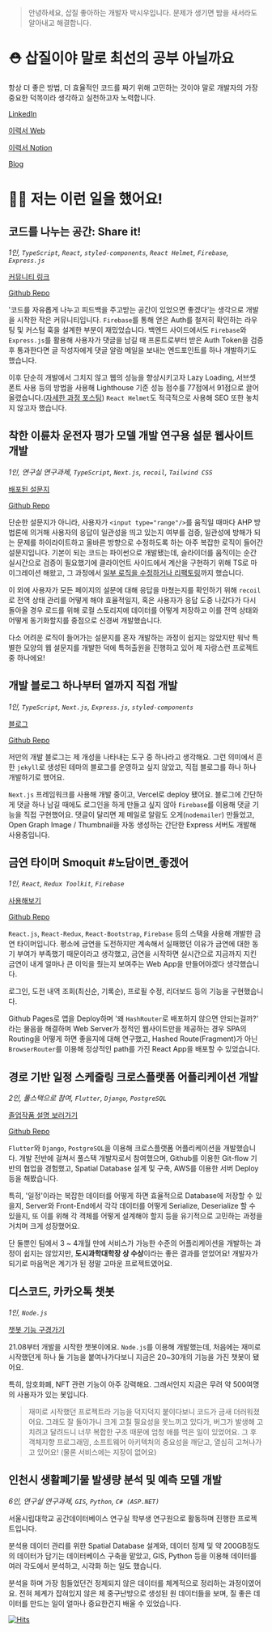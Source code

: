 > 안녕하세요, 삽질 좋아하는 개발자 박시우입니다. 문제가 생기면 밤을 새서라도 알아내고 해결합니다.

# ⛑️ 삽질이야 말로 최선의 공부 아닐까요

항상 더 좋은 방법, 더 효율적인 코드를 짜기 위해 고민하는 것이야 말로 개발자의 가장 중요한 덕목이라 생각하고 실천하고자 노력합니다.

[LinkedIn](https://www.linkedin.com/in/shi-woo-park-668b33147/)

[이력서 Web](https://custardcream98.github.io/resume/)

[이력서 Notion](https://www.notion.so/custardcream/09b6b86040a545c8849c729eb9745768)

[Blog](https://custardcream.vercel.app/)

# 🧑‍💻 저는 이런 일을 했어요!

## 코드를 나누는 공간: Share it!

_1인, `TypeScript`, `React`, `styled-components`, `React Helmet`, `Firebase`, `Express.js`_

[커뮤니티 링크](https://share-it-rust.vercel.app/)

[Github Repo](https://github.com/custardcream98/share-it)

'코드를 자유롭게 나누고 피드백을 주고받는 공간이 있었으면 좋겠다'는 생각으로 개발을 시작한 작은 커뮤니티입니다. `Firebase`를 통해 얻은 Auth를 철저히 확인하는 라우팅 및 커스텀 훅을 설계한 부분이 재밌었습니다. 백엔드 사이드에서도 `Firebase`와 `Express.js`를 활용해 사용자가 댓글을 남길 때 프론트로부터 받은 Auth Token을 검증 후 통과한다면 글 작성자에게 댓글 알람 메일을 보내는 엔드포인트를 하나 개발하기도 했습니다.

이후 단순히 개발에서 그치지 않고 웹의 성능을 향상시키고자 Lazy Loading, 서브셋 폰트 사용 등의 방법을 사용해 Lighthouse 기준 성능 점수를 77점에서 91점으로 끌어올렸습니다.([자세한 과정 포스팅](https://custardcream.vercel.app/posts/%EA%B0%9C%EC%9D%B8%20%ED%94%84%EB%A1%9C%EC%A0%9D%ED%8A%B8%20Share%20it!%EC%9D%98%20%EC%84%B1%EB%8A%A5%20%EC%B5%9C%EC%A0%81%ED%99%94%ED%95%98%EA%B8%B0#%EA%B2%B0%EB%A1%A0)) `React Helmet`도 적극적으로 사용해 SEO 또한 놓치지 않고자 했습니다.

## 착한 이륜차 운전자 평가 모델 개발 연구용 설문 웹사이트 개발

_1인, 연구실 연구과제, `TypeScript`, `Next.js`, `recoil`, `Tailwind CSS`_

[배포된 설문지](https://goodrider-interview-web.vercel.app/)

[Github Repo](https://github.com/custardcream98/goodrider-interview-web)

단순한 설문지가 아니라, 사용자가 `<input type="range"/>`를 움직일 때마다 AHP 방법론에 의거해 사용자의 응답이 일관성을 띄고 있는지 여부를 검증, 일관성에 방해가 되는 문제를 하이라이트하고 올바른 방향으로 수정하도록 하는 아주 복잡한 로직이 들어간 설문지입니다. 기본이 되는 코드는 파이썬으로 개발됐는데, 슬라이더를 움직이는 순간 실시간으로 검증이 필요했기에 클라이언트 사이드에서 계산을 구현하기 위해 TS로 마이그레이션 해왔고, 그 과정에서 [일부 로직을 수정하거나 리팩토링](https://custardcream.vercel.app/posts/%EB%B3%B5%EC%9E%A1%ED%95%98%EA%B2%8C%20%EA%B5%AC%EC%84%B1%EB%90%9C%20if%EB%AC%B8%20%EB%A6%AC%ED%8C%A9%ED%86%A0%EB%A7%81%ED%95%98%EA%B8%B0)까지 했습니다.

이 외에 사용자가 모든 페이지의 설문에 대해 응답을 마쳤는지를 확인하기 위해 `recoil`로 전역 상태 관리를 어떻게 해야 효율적일지, 혹은 사용자가 응답 도중 나갔다가 다시 돌아올 경우 로드를 위해 로컬 스토리지에 데이터를 어떻게 저장하고 이를 전역 상태와 어떻게 동기화할지를 중점으로 신경써 개발했습니다.

다소 어려운 로직이 들어가는 설문지를 혼자 개발하는 과정이 쉽지는 않았지만 워낙 특별한 모양의 웹 설문지를 개발한 덕에 특허출원을 진행하고 있어 제 자랑스런 프로젝트중 하나에요!

## 개발 블로그 **하나부터 열까지 직접** 개발

_1인, `TypeScript`, `Next.js`, `Express.js`, `styled-components`_

[블로그](https://custardcream.vercel.app/)

[Github Repo](https://github.com/custardcream98/blog-from-beginning-to-end)

저만의 개발 블로그는 제 개성을 나타내는 도구 중 하나라고 생각해요. 그런 의미에서 흔한 `jekyll`로 생성된 테마의 블로그를 운영하고 싶지 않았고, 직접 블로그를 하나 하나 개발하기로 했어요.

`Next.js` 프레임워크를 사용해 개발 중이고, Vercel로 deploy 됐어요. 블로그에 간단하게 댓글 하나 남길 때에도 로그인을 하게 만들고 싶지 않아 `Firebase`를 이용해 댓글 기능을 직접 구현했어요. 댓글이 달리면 제 메일로 알람도 오게(`nodemailer`) 만들었고, Open Graph Image / Thumbnail을 자동 생성하는 간단한 Express 서버도 개발해 사용중입니다.

## 금연 타이머 Smoquit #노담이면\_좋겠어

_1인, `React`, `Redux Toolkit`, `Firebase`_

[사용해보기](https://custardcream98.github.io/smoquit/)

[Github Repo](https://github.com/custardcream98/smoquit)

`React.js`, `React-Redux`, `React-Bootstrap`, `Firebase` 등의 스택을 사용해 개발한 금연 타이머입니다. 평소에 금연을 도전하지만 계속해서 실패했던 이유가 금연에 대한 동기 부여가 부족했기 때문이라고 생각했고, 금연을 시작하면 실시간으로 지금까지 지킨 금연이 내게 얼마나 큰 이익을 줬는지 보여주는 Web App을 만들어야겠다 생각했습니다.

로그인, 도전 내역 조회(최신순, 기록순), 프로필 수정, 리더보드 등의 기능을 구현했습니다.

Github Pages로 앱을 Deploy하며 '왜 `HashRouter`로 배포하지 않으면 안되는걸까?' 라는 물음을 해결하며 Web Server가 정적인 웹사이트만을 제공하는 경우 SPA의 Routing을 어떻게 하면 좋을지에 대해 연구했고, Hashed Route(Fragment)가 아닌 `BrowserRouter`를 이용해 정상적인 path를 가진 React App을 배포할 수 있었습니다.

## 경로 기반 일정 스케줄링 크로스플랫폼 어플리케이션 개발

_2인, 풀스택으로 참여, `Flutter`, `Django`, `PostgreSQL`_

[졸업작품 설명 보러가기](https://uos-urbanscience.org/archives/uos_portfolio/%eb%8f%99%ec%84%a0%ec%9d%84-%ea%b3%a0%eb%a0%a4%ed%95%9c-all-in-one-%ec%9d%bc%ec%a0%95-%ec%8a%a4%ec%bc%80%ec%a4%84%eb%a7%81-%ec%84%9c%eb%b9%84%ec%8a%a4)

[Github Repo](https://github.com/Dayplan-it/Dayplan.it)

`Flutter`와 `Django`, `PostgreSQL`을 이용해 크로스플랫폼 어플리케이션을 개발했습니다. 개발 전반에 걸쳐서 풀스택 개발자로서 참여했으며, Github를 이용한 Git-flow 기반의 협업을 경험했고, Spatial Database 설계 및 구축, AWS를 이용한 서버 Deploy등을 해봤습니다.

특히, '일정'이라는 복잡한 데이터를 어떻게 하면 효율적으로 Database에 저장할 수 있을지, Server와 Front-End에서 각각 데이터를 어떻게 Serialize, Deserialize 할 수 있을지, 또 이를 위해 각 객체를 어떻게 설계해야 할지 등을 유기적으로 고민하는 과정을 거치며 크게 성장했어요.

단 둘뿐인 팀에서 3 ~ 4개월 만에 서비스가 가능한 수준의 어플리케이션을 개발하는 과정이 쉽지는 않았지만, **도시과학대학장 상 수상**이라는 좋은 결과를 얻었어요! 개발자가 되기로 마음먹은 계기가 된 정말 고마운 프로젝트였어요.

## 디스코드, 카카오톡 챗봇

_1인, `Node.js`_

[챗봇 기능 구경가기](https://blog.naver.com/sg05098/222596637921)

21.08부터 개발을 시작한 챗봇이에요. `Node.js`를 이용해 개발했는데, 처음에는 재미로 시작했던게 하나 둘 기능을 붙여나가다보니 지금은 20~30개의 기능을 가진 챗봇이 됐어요.

특히, 암호화폐, NFT 관련 기능이 아주 강력해요. 그래서인지 지금은 무려 약 500여명의 사용자가 있는 봇입니다.

> 재미로 시작했던 프로젝트라 기능을 덕지덕지 붙이다보니 코드가 금새 더러워졌어요. 그래도 잘 돌아가니 크게 고칠 필요성을 못느끼고 있다가, 버그가 발생해 고치려고 달려드니 너무 복합한 구조 때문에 엄청 애를 먹은 일이 있었어요. 그 후 객체지향 프로그래밍, 소프트웨어 아키텍처의 중요성을 깨닫고, 열심히 고쳐나가고 있어요! (물론 서비스에는 지장이 없어요)

## 인천시 생활폐기물 발생량 분석 및 예측 모델 개발

_6인, 연구실 연구과제, `GIS`, `Python`, `C# (ASP.NET)`_

서울시립대학교 공간데이터베이스 연구실 학부생 연구원으로 활동하며 진행한 프로젝트입니다.

분석용 데이터 관리를 위한 Spatial Database 설계와, 데이터 정제 및 약 200GB정도의 데이터가 담기는 데이터베이스 구축을 맡았고, GIS, Python 등을 이용해 데이터를 여러 각도에서 분석하고, 시각화 하는 일도 했습니다.

분석을 하며 가장 힘들었던건 정제되지 않은 데이터를 체계적으로 정리하는 과정이였어요. 전혀 체계가 잡혀있지 않은 체 중구난방으로 생성된 원 데이터들을 보며, 질 좋은 데이터를 만드는 일이 얼마나 중요한건지 배울 수 있었습니다.

[![Hits](https://hits.seeyoufarm.com/api/count/incr/badge.svg?url=https%3A%2F%2Fgithub.com%2Fcustardcream98&count_bg=%234C7CFF&title_bg=%23555555&icon=&icon_color=%23E7E7E7&title=hits&edge_flat=false)](https://hits.seeyoufarm.com)
